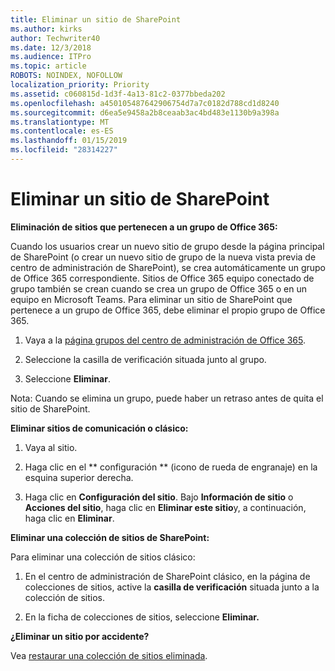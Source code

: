 ```yaml
---
title: Eliminar un sitio de SharePoint
ms.author: kirks
author: Techwriter40
ms.date: 12/3/2018
ms.audience: ITPro
ms.topic: article
ROBOTS: NOINDEX, NOFOLLOW
localization_priority: Priority
ms.assetid: c060815d-1d3f-4a13-81c2-0377bbeda202
ms.openlocfilehash: a450105487642906754d7a7c0182d788cd1d8240
ms.sourcegitcommit: d6ea5e9458a2b8ceaab3ac4bd483e1130b9a398a
ms.translationtype: MT
ms.contentlocale: es-ES
ms.lasthandoff: 01/15/2019
ms.locfileid: "28314227"
---
```

# <a name="delete-a-sharepoint-site"></a>Eliminar un sitio de SharePoint

 **Eliminación de sitios que pertenecen a un grupo de Office 365:**
  
Cuando los usuarios crear un nuevo sitio de grupo desde la página principal de SharePoint (o crear un nuevo sitio de grupo de la nueva vista previa de centro de administración de SharePoint), se crea automáticamente un grupo de Office 365 correspondiente. Sitios de Office 365 equipo conectado de grupo también se crean cuando se crea un grupo de Office 365 o en un equipo en Microsoft Teams. Para eliminar un sitio de SharePoint que pertenece a un grupo de Office 365, debe eliminar el propio grupo de Office 365. 
  
1. Vaya a la [página grupos del centro de administración de Office 365](https://portal.office.com/adminportal/home#/groups).
  
2. Seleccione la casilla de verificación situada junto al grupo.
  
3. Seleccione **Eliminar**. 
  
Nota: Cuando se elimina un grupo, puede haber un retraso antes de quita el sitio de SharePoint.
  
 **Eliminar sitios de comunicación o clásico:**
  
1. Vaya al sitio.
  
2. Haga clic en el ** configuración ** (icono de rueda de engranaje) en la esquina superior derecha. 
  
3. Haga clic en **Configuración del sitio**. Bajo **Información de sitio** o **Acciones del sitio**, haga clic en **Eliminar este sitio**y, a continuación, haga clic en **Eliminar**. 
  
 **Eliminar una colección de sitios de SharePoint:**
  
Para eliminar una colección de sitios clásico:
  
1. En el centro de administración de SharePoint clásico, en la página de colecciones de sitios, active la **casilla de verificación** situada junto a la colección de sitios. 
  
2. En la ficha de colecciones de sitios, seleccione **Eliminar.**
  
 **¿Eliminar un sitio por accidente?**
  
Vea [restaurar una colección de sitios eliminada](https://go.microsoft.com/fwlink/?linkid=867660).
  

